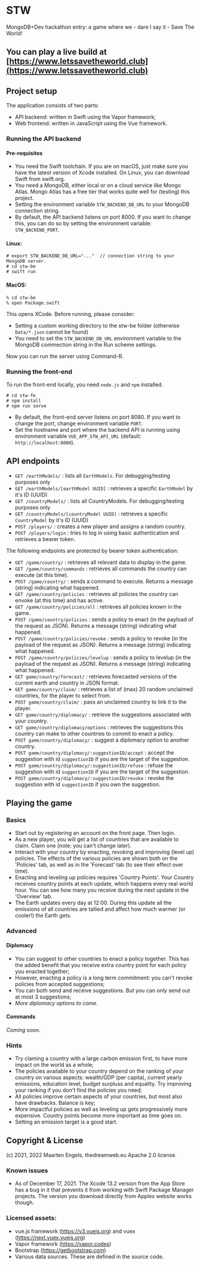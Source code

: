 # STW
MongoDB+Dev hackathon entry: a game where we - dare I say it - Save The World!

## You can play a live build at [https://www.letssavetheworld.club](https://www.letssavetheworld.club)

## Project setup
The application consists of two parts:
* API backend: written in Swift using the Vapor framework;
* Web frontend: written in JavaScript using the Vue framework.

### Running the API backend
#### Pre-requisites
* You need the Swift toolchain. If you are on macOS, just make sure you have the latest version of Xcode installed. On Linux, you can download Swift from swift.org.
* You need a MongoDB, either local or on a cloud service like Mongo Atlas. Mongo Atlas has a free tier that works quite well for (testing) this project.
* Setting the environment variable `STW_BACKEND_DB_URL` to your MongoDB connection string.
* By default, the API backend listens on port 8000. If you want to change this, you can do so by setting the environment variable: `STW_BACKEND_PORT`.

#### Linux:
```
# export STW_BACKEND_DB_URL="..."  // connection string to your MongoDB server.
# cd stw-be
# swift run
```

#### MacOS:
```
% cd stw-be
% open Package.swift
```

This opens XCode. Before running, please consider:
* Setting a custom working directory to the stw-be folder (otherwise `Data/*.json` cannot be found)
* You need to set the `STW_BACKEND_DB_URL` environment variable to the MongoDB commection string in the Run scheme settings. 

Now you can run the server using Command-R.

### Running the front-end
To run the front-end locally, you need `node.js` and `npm` installed.
```
# cd stw-fe
# npm install
# npm run serve
```
* By default, the front-end server listens on port 8080. If you want to change the port, change environment variable `PORT`.
* Set the hostname and port where the backend API is running using environment variable `VUE_APP_STW_API_URL` (default: `http://localhost:8000`). 

## API endpoints
* `GET /earthModels/` : lists all `EarthModels`. For debugging/testing purposes only
* `GET /earthModels/[earthModel UUID]` : retrieves a specific `EarthModel` by it's ID (UUID)
* `GET /countryModels/` : lists all CountryModels. For debugging/testing purposes only
* `GET /countryModels/[countryModel UUID]` : retrieves a specific `CountryModel` by it's ID (UUID)
* `POST /players/` : creates a new player and assigns a random country.
* `POST /players/login` : tries to log in using basic authentication and retrieves a bearer token.

The following endpoints are protected by bearer token authentication:
* `GET /game/country/` : retrieves all relevant data to display in the game.
* `GET /game/country/commands` : retrieves all commands the country can execute (at this time).
* `POST /game/country/` : sends a command to execute. Returns a message (string) indicating what happened.
* `GET /game/country/policies` : retrieves all policies the country can envoke (at this time) and has active.
* `GET /game/country/policies/all` : retrieves all policies known in the game.
* `POST /game/country/policies` : sends a policy to enact (in the payload of the request as JSON). Returns a message (string) indicating what happened.
* `POST /game/country/policies/revoke` : sends a policy to revoke (in the payload of the request as JSON). Returns a message (string) indicating what happened.
* `POST /game/country/policies/levelup` : sends a policy to levelup (in the payload of the request as JSON). Returns a message (string) indicating what happened.
* `GET game/country/forecast/` : retrieves forecasted versions of the current earth and country in JSON format. 
* `GET game/country/claim/` : retrieves a list of (max) 20 random unclaimed countries, for the player to select from.
* `POST game/country/claim/` : pass an unclaimed country to link it to the player.
* `GET game/country/diplomacy/` : retrieve the suggestions associated with your country.
* `GET game/country/diplomacy/options` : retrieves the suggestions this country can make to other countries to commit to enact a policy.
* `POST game/country/diplomacy/` : suggest a diplomacy option to another country.
* `POST game/country/diplomacy/:suggestionID/accept` : accept the suggestion with id `suggestionID` if you are the target of the suggestion.
* `POST game/country/diplomacy/:suggestionID/refuse` : refuse the suggestion with id `suggestionID` if you are the target of the suggestion.
* `POST game/country/diplomacy/:suggestionID/revoke` : revoke the suggestion with id `suggestionID` if you own the suggestion.

## Playing the game
### Basics
* Start out by registering an account on the front page. Then login.
* As a new player, you will get a list of countries that are available to claim. Claim one (note: you can't change later).
* Interact with your country by enacting, revoking and improving (level up) policies. The effects of the various policies are shown both on the 'Policies' tab, as well as in the 'Forecast' tab (to see their effect over time).
* Enacting and leveling up policies requires 'Country Points'. Your Country receives country points at each update, which happens every real world hour. You can see how many you receive during the next update in the 'Overview' tab.
* The Earth updates every day at 12:00. During this update all the emissions of all countries are tallied and affect how much warmer (or cooler!) the Earth gets.

### Advanced
#### Diplomacy
* You can suggest to other countries to enact a policy together. This has the added benefit that you receive extra country point for each policy you enacted together;
* However, enacting a policy is a long term commitment: you can't revoke policies from accepted suggestions;
* You can both send and receive suggestions. But you can only send out at most 3 suggestions;
* _More diplomacy options to come._

#### Commands
_Coming soon._

### Hints
* Try claming a country with a large carbon emission first, to have more impact on the world as a whole;
* The policies available to your country depend on the ranking of your country on various aspects: wealth/GDP (per capita), current yearly emissions, education level, budget surpluss and equality. Try improving your ranking if you don't find the policies you need;
* All policies improve certain aspects of your countries, but most also have drawbacks. Balance is key;
* More impactful policies as well as leveling up gets progressively more expensive. Country points become more important as time goes on.
* Setting an emission target is a good start.

## Copyright & License
(c) 2021, 2022 Maarten Engels, thedreamweb.eu
Apache 2.0 license.

### Known issues
* As of December 17, 2021. The Xcode 13.2 version from the App Store has a bug in it that prevents it from working with Swift Package Manager projects. The version you download directly from Apples website works though.  

### Licensed assets:
* vue.js framework (https://v3.vuejs.org) and vuex (https://next.vuex.vuejs.org)
* Vapor framework (https://vapor.codes)
* Bootstrap (https://getbootstrap.com)
* Various data sources. These are defined in the source code.
